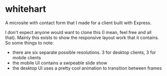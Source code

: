 # whitehart

A microsite with contact form that I made for a client built with Express.

I don't expect anyone would want to clone this (I mean, feel free and all that). Mainly this exists to show the responsive layout work that it contains. So some things to note:

- there are six separate possible resolutions. 3 for desktop clients, 3 for mobile clients
- the mobile UI contains a swipeable slide show
- the desktop UI uses a pretty cool animation to transition between frames

